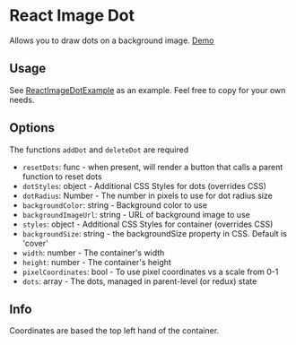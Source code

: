 # React Image Dot

Allows you to draw dots on a background image. [Demo](https://2p5lzo7y20.codesandbox.io/)

## Usage

See [ReactImageDotExample](https://github.com/liawesomesaucer/react-image-dot/blob/master/src/ReactImageDotExample.js) 
as an example. Feel free to copy for your own needs.

## Options

The functions `addDot` and `deleteDot` are required

* `resetDots`: func - when present, will render a button that calls a parent function
                to reset dots
* `dotStyles`: object - Additional CSS Styles for dots (overrides CSS)
* `dotRadius`: Number - The number in pixels to use for dot radius size
* `backgroundColor`: string - Background color to use
* `backgroundImageUrl`: string - URL of background image to use
* `styles`: object - Additional CSS Styles for container (overrides CSS)
* `backgroundSize`: string - the backgroundSize property in CSS. Default is 'cover'
* `width`: number - The container's width
* `height`: number - The container's height
* `pixelCoordinates`: bool - To use pixel coordinates vs a scale from 0-1
* `dots`: array - The dots, managed in parent-level (or redux) state

## Info

Coordinates are based the top left hand of the container.

